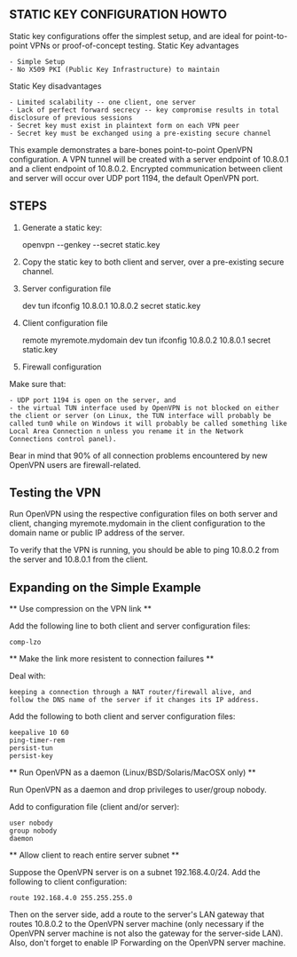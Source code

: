 STATIC KEY CONFIGURATION HOWTO
------------------------------
Static key configurations offer the simplest setup, and are ideal for point-to-point VPNs or proof-of-concept testing.
Static Key advantages

    - Simple Setup
    - No X509 PKI (Public Key Infrastructure) to maintain

Static Key disadvantages

    - Limited scalability -- one client, one server
    - Lack of perfect forward secrecy -- key compromise results in total disclosure of previous sessions
    - Secret key must exist in plaintext form on each VPN peer
    - Secret key must be exchanged using a pre-existing secure channel

This example demonstrates a bare-bones point-to-point OpenVPN configuration. A VPN tunnel will be created with a server endpoint of 10.8.0.1 and a client endpoint of 10.8.0.2. Encrypted communication between client and server will occur over UDP port 1194, the default OpenVPN port.

STEPS
------------------------------

1) Generate a static key:

    openvpn --genkey --secret static.key

2) Copy the static key to both client and server, over a pre-existing secure channel.

3) Server configuration file

    dev tun
    ifconfig 10.8.0.1 10.8.0.2
    secret static.key

4) Client configuration file

    remote myremote.mydomain
    dev tun
    ifconfig 10.8.0.2 10.8.0.1
    secret static.key

5) Firewall configuration

Make sure that:

    - UDP port 1194 is open on the server, and
    - the virtual TUN interface used by OpenVPN is not blocked on either the client or server (on Linux, the TUN interface will probably be called tun0 while on Windows it will probably be called something like Local Area Connection n unless you rename it in the Network Connections control panel).

Bear in mind that 90% of all connection problems encountered by new OpenVPN users are firewall-related.

Testing the VPN
-----------------
Run OpenVPN using the respective configuration files on both server and client, changing myremote.mydomain in the client configuration to the domain name or public IP address of the server.

To verify that the VPN is running, you should be able to ping 10.8.0.2 from the server and 10.8.0.1 from the client.

Expanding on the Simple Example
------------------------------

** Use compression on the VPN link ** 

Add the following line to both client and server configuration files:

    comp-lzo

** Make the link more resistent to connection failures ** 

Deal with:

    keeping a connection through a NAT router/firewall alive, and
    follow the DNS name of the server if it changes its IP address.

Add the following to both client and server configuration files:

    keepalive 10 60
    ping-timer-rem
    persist-tun
    persist-key

** Run OpenVPN as a daemon (Linux/BSD/Solaris/MacOSX only) ** 

Run OpenVPN as a daemon and drop privileges to user/group nobody.

Add to configuration file (client and/or server):

    user nobody
    group nobody
    daemon

** Allow client to reach entire server subnet ** 

Suppose the OpenVPN server is on a subnet 192.168.4.0/24. Add the following to client configuration:

    route 192.168.4.0 255.255.255.0

Then on the server side, add a route to the server's LAN gateway that routes 10.8.0.2 to the OpenVPN server machine (only necessary if the OpenVPN server machine is not also the gateway for the server-side LAN). Also, don't forget to enable IP Forwarding on the OpenVPN server machine.
